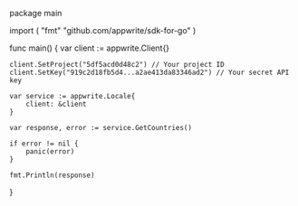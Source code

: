 package main

import (
    "fmt"
    "github.com/appwrite/sdk-for-go"
)

func main() {
    var client := appwrite.Client{}

    client.SetProject("5df5acd0d48c2") // Your project ID
    client.SetKey("919c2d18fb5d4...a2ae413da83346ad2") // Your secret API key

    var service := appwrite.Locale{
        client: &client
    }

    var response, error := service.GetCountries()

    if error != nil {
        panic(error)
    }

    fmt.Println(response)
}
